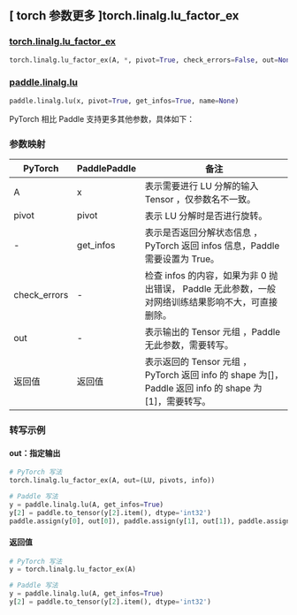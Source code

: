 ## [ torch 参数更多 ]torch.linalg.lu_factor_ex

### [torch.linalg.lu_factor_ex](https://pytorch.org/docs/stable/generated/torch.linalg.lu_factor_ex.html?highlight=lu_factor_ex#torch.linalg.lu_factor_ex)

```python
torch.linalg.lu_factor_ex(A, *, pivot=True, check_errors=False, out=None)
```

### [paddle.linalg.lu](https://www.paddlepaddle.org.cn/documentation/docs/zh/develop/api/paddle/linalg/lu_cn.html)

```python
paddle.linalg.lu(x, pivot=True, get_infos=True, name=None)
```

PyTorch 相比 Paddle 支持更多其他参数，具体如下：

### 参数映射

| PyTorch      | PaddlePaddle | 备注                                                                                                  |
| ------------ | ------------ | ----------------------------------------------------------------------------------------------------- |
| A            | x            | 表示需要进行 LU 分解的输入 Tensor ，仅参数名不一致。                                                  |
| pivot        | pivot        | 表示 LU 分解时是否进行旋转。                                                                          |
| -            | get_infos    | 表示是否返回分解状态信息 ，PyTorch 返回 infos 信息，Paddle 需要设置为 True。                          |
| check_errors | -            | 检查 infos 的内容，如果为非 0 抛出错误， Paddle 无此参数，一般对网络训练结果影响不大，可直接删除。    |
| out          | -            | 表示输出的 Tensor 元组 ，Paddle 无此参数，需要转写。                                                  |
| 返回值       | 返回值       | 表示返回的 Tensor 元组 ，PyTorch 返回 info 的 shape 为[]，Paddle 返回 info 的 shape 为[1]，需要转写。 |

### 转写示例

#### out：指定输出

```python
# PyTorch 写法
torch.linalg.lu_factor_ex(A, out=(LU, pivots, info))

# Paddle 写法
y = paddle.linalg.lu(A, get_infos=True)
y[2] = paddle.to_tensor(y[2].item(), dtype='int32')
paddle.assign(y[0], out[0]), paddle.assign(y[1], out[1]), paddle.assign(y[2], out[2])
```

#### 返回值

```python
# PyTorch 写法
y = torch.linalg.lu_factor_ex(A)

# Paddle 写法
y = paddle.linalg.lu(A, get_infos=True)
y[2] = paddle.to_tensor(y[2].item(), dtype='int32')
```
